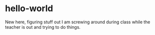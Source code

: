 # hello-world
New here, figuring stuff out
I am screwing around during class while the teacher is out and trying to do things.
